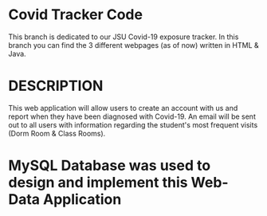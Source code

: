 # Covid Tracker Code
This branch is dedicated to our JSU Covid-19 exposure tracker. 
In this branch you can find the 3 different webpages (as of now) written in HTML & Java.
# DESCRIPTION
This web application will allow users to create an account with us and report when they have been diagnosed with Covid-19.
An email will be sent out to all users with information regarding the student's most frequent visits (Dorm Room & Class Rooms).
# MySQL Database was used to design and implement this Web-Data Application
